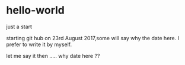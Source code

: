 # hello-world
just a start

starting git hub on 23rd August 2017,some will say why the date here. I prefer to write it by myself. 


let me say it then .....
why date here ??
